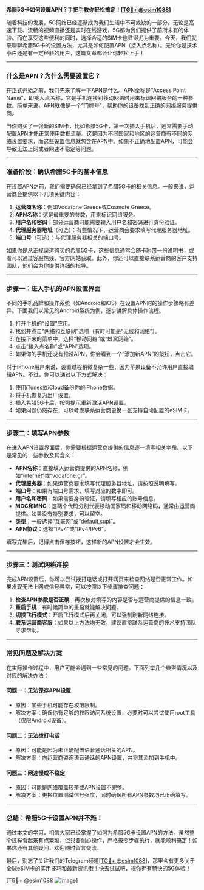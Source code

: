 **希腊5G卡如何设置APN？手把手教你轻松搞定！[[TG💪+ @esim1088](https://t.me/s/esim1088)]**

随着科技的发展，5G网络已经逐渐成为我们生活中不可或缺的一部分。无论是高速下载、流畅的视频直播还是实时在线游戏，5G都为我们提供了前所未有的体验。而在享受这些便利的同时，选择合适的SIM卡也显得尤为重要。今天，我们就来聊聊希腊5G卡的设置方法，尤其是如何配置APN（接入点名称）。无论你是技术小白还是有一定经验的用户，这篇文章都会让你轻松上手！

---

### **什么是APN？为什么需要设置它？**

在正式开始之前，我们先来了解一下APN是什么。APN全称是“Access Point Name”，即接入点名称，它是手机连接到移动网络时用来标识网络服务的一种参数。简单来说，APN就像是一个“门牌号”，帮助你的设备找到正确的网络服务提供商。

当你购买了一张新的SIM卡，比如希腊5G卡，第一次插入手机后，通常需要手动配置APN才能正常使用数据流量。这是因为不同国家和地区的运营商有不同的网络设置要求，而这些设置信息就包含在APN中。如果不正确地配置APN，可能会导致无法上网或者网速不稳定等问题。

---

### **准备阶段：确认希腊5G卡的基本信息**

在设置APN之前，我们需要确保已经拿到了希腊5G卡的相关信息。一般来说，运营商会提供以下几项关键内容：

1. **运营商名称**：例如Vodafone Greece或Cosmote Greece。
2. **APN名称**：这是最重要的参数，用来标识网络服务。
3. **用户名和密码**：部分运营商可能需要输入用户名和密码进行身份验证。
4. **代理服务器地址**（可选）：有些情况下，运营商会要求填写代理服务器地址。
5. **端口号**（可选）：与代理服务器相关的端口号。

如果你是从正规渠道购买的希腊5G卡，这些信息通常会随卡附带一份说明书，或者可以通过客服热线、官方网站获取。此外，你还可以直接联系运营商的客户支持团队，他们会为你提供详细的指导。

---

### **步骤一：进入手机的APN设置界面**

不同的手机品牌和操作系统（如Android和iOS）在设置APN时的操作步骤略有差异。下面我们以常见的Android系统为例，逐步讲解具体操作流程。

1. 打开手机的“设置”应用。
2. 找到并点击“网络和互联网”选项（有时可能是“无线和网络”）。
3. 在接下来的菜单中，选择“移动网络”或“蜂窝网络”。
4. 点击“接入点名称”或“APN”选项。
5. 如果你的手机还没有预设APN，你会看到一个“添加新APN”的按钮，点击它。

对于iPhone用户来说，设置过程稍微复杂一些，因为苹果设备不允许用户直接编辑APN。不过，你可以通过以下方式解决：

1. 使用iTunes或iCloud备份你的iPhone数据。
2. 将手机恢复为出厂设置。
3. 插入希腊5G卡后，按照提示重新激活APN设置。
4. 如果问题仍然存在，可以考虑联系运营商更换一张支持自动配置的eSIM卡。

---

### **步骤二：填写APN参数**

在进入APN设置界面后，你需要根据运营商提供的信息逐一填写相关字段。以下是常见的一些参数及其含义：

- **APN名称**：直接填入运营商提供的APN名称，例如“internet”或“vodafone.gr”。
- **代理服务器**：如果运营商要求填写代理服务器地址，请按照说明填写。
- **端口号**：如果有端口号需求，填写对应的数字即可。
- **用户名和密码**：如果需要身份验证，请填写相应的账号信息。
- **MCC和MNC**：这两个代码分别代表移动国家码和移动网络码，通常由运营商提供。如果没有特别要求，可以留空。
- **类型**：一般选择“互联网”或“default,supl”。
- **APN协议**：选择“IPv4”或“IPv4/IPv6”。

填写完毕后，记得点击保存按钮，这样新的APN设置才会生效。

---

### **步骤三：测试网络连接**

完成APN设置后，你可以尝试拨打电话或打开网页来检查网络是否正常工作。如果发现无法上网或信号异常，可以按照以下步骤排查问题：

1. **检查APN参数是否正确**：再次核对填写的内容是否与运营商提供的信息一致。
2. **重启手机**：有时候简单的重启就能解决问题。
3. **切换飞行模式**：开启飞行模式后再关闭，可以强制刷新网络连接。
4. **联系运营商客服**：如果以上方法均无效，建议直接联系运营商的技术支持团队寻求帮助。

---

### **常见问题及解决方案**

在实际操作过程中，用户可能会遇到一些常见的问题。下面列举几个典型情况以及对应的解决办法：

#### **问题一：无法保存APN设置**
- 原因：某些手机可能存在权限限制。
- 解决方案：确保你有足够的权限访问系统设置，必要时可以尝试使用root工具（仅限Android设备）。

#### **问题二：无法拨打电话**
- 原因：可能是因为未正确配置语音通话相关的APN。
- 解决方案：向运营商咨询语音通话的APN设置，并将其添加到手机中。

#### **问题三：网速慢或不稳定**
- 原因：可能是网络覆盖较差或APN设置不完整。
- 解决方案：更换位置测试信号强度，同时确保所有APN参数均已正确填写。

---

### **总结：希腊5G卡设置APN并不难！**

通过本文的学习，相信大家已经掌握了如何为希腊5G卡设置APN的方法。虽然整个过程看起来有点繁琐，但只要耐心操作，严格按照步骤执行，就能顺利搞定！如果你还有其他疑问，欢迎随时留言交流。

最后，别忘了关注我们的Telegram频道[[TG💪+ @esim1088](https://t.me/s/esim1088)]，那里会有更多关于全球eSIM卡的实用技巧和最新资讯哦！快去试试吧，祝你拥有畅快的5G体验！

[[TG💪+ @esim1088](https://t.me/s/esim1088) ![Image](https://i.postimg.cc/4NQfJmqS/Snipaste-2025-05-13-00-14-12.png)]